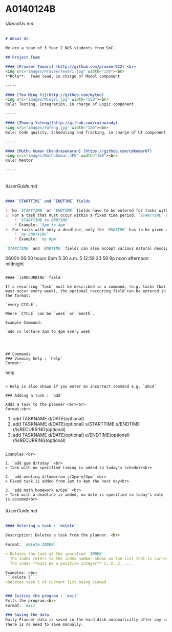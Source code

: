 # A0140124B
###### \AboutUs.md
``` md
# About Us

We are a team of 3 Year 2 NUS students from SoC.

## Project Team

#### [Praveer Tewari] (http://github.com/praveer922) <br>
<img src="images/PraveerTewari.jpg" width="150"><br>
**Role**:  Team lead, in charge of Model component

-----

#### [Teo Ming Yi](http://github.com/myteo)
<img src="images/MingYi.jpg" width="150"><br>
Role: Testing, Integration, in charge of Logic component

-----

#### [Zhuang Yufeng](http://github.com/rainwindy) 
<img src="images/Yufeng.jpg" width="150"><br>
Role: Code quality, Scheduling and Tracking, in charge of UI component

-----

#### [Muthu Kumar Chandrasekaran] (https://github.com/cmkumar87)
<img src="images/MuthuKumar.JPG" width="150"><br>
Role: Mentor

-----



```
###### \UserGuide.md
``` md
#### `STARTTIME` and `ENDTIME` fields

1. No `STARTTIME` or `ENDTIME` fields have to be entered for tasks with no specific timing
2. For a task that must occur within a fixed time period, `STARTTIME` and `ENDTIME` fields must be given in the following format:
    * `STARTTIME to ENDTIME`
    * Example: `2pm to 4pm` 
3. For tasks with only a deadline, only the `ENDTIME` has to be given after a `by` keyword:
    * `by ENDTTIME`
    * Example: `by 6pm`

`STARTTIME` and `ENDTIME` fields can also accept various natural desciptions:

```
0600h
06:00 hours
6pm
5:30 a.m.
5
12:59
23:59
8p
noon
afternoon
midnight
```

#### `isRECURRING` field

If a recurring `Task` must be described in a command, (e.g. tasks that must occur every week), the optional reccuring field can be entered in the format:

`every CYCLE`,

Where `CYCLE` can be `week` or `month`.

Example Command:

`add cs lecture 2pm to 4pm every week`




## Commands 
### Viewing help : `help`
Format: 

```
help
```

> Help is also shown if you enter an incorrect command e.g. `abcd`

### Adding a task : `add`

Adds a task to the planner <br><br>
Format:<br> 
```
1. add TASKNAME d/DATE(optional)
2. add TASKNAME d/DATE(optional) s/STARTTIME e/ENDTIME r/isRECURRING(optional)
3. add TASKNAME d/DATE(optional) e/ENDTIME(optional) r/isRECURRING(optional)
```

Examples:<br>

1. `add gym d/today` <br>
> Task with no specified timing is added to today's schedule<br>
 
2. `add meeting d/tomorrow s/2pm e/4pm` <br>
> Fixed task is added from 2pm to 4pm the next day<br>

3. `add math homework e/6pm` <br>
> Task with a deadline is added, no date is specified so today’s date is assumed<br>

```
###### \UserGuide.md
``` md
#### Deleting a task : `delete`

Description: Deletes a task from the planner. <br>

Format: `delete INDEX` 

> Deletes the task at the specified `INDEX`. 
  The index refers to the index number shown on the list that is currently being viewed<br>
  The index **must be a positive integer** 1, 2, 3, ...

Examples: <br>
```delete 5```
>Deletes task 5 of current list being viewed


### Exiting the program : `exit`
Exits the program.<br>
Format: `exit`  

### Saving the data 
Daily Planner data is saved in the hard disk automatically after any command that changes the data.<br>
There is no need to save manually.
```
